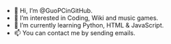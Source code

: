 - 👋 Hi, I’m @GuoPCinGitHub.
- 👀 I’m interested in Coding, Wiki and music games.
- 🌱 I’m currently learning Python, HTML & JavaScript.
- 📫 You can contact me by sending emails.

<!---
GuoPCinGitHub/GuoPCinGitHub is a ✨ special ✨ repository because its `README.md` (this file) appears on your GitHub profile.
You can click the Preview link to take a look at your changes.
--->

